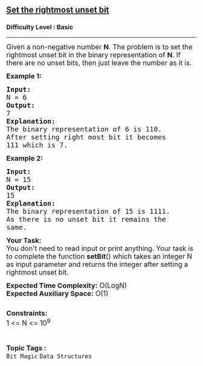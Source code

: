 <h2><a href="https://practice.geeksforgeeks.org/problems/set-the-rightmost-unset-bit4436/1?utm_source=gfg&utm_medium=article&utm_campaign=bottom_sticky_on_article">Set the rightmost unset bit</a></h2><h3>Difficulty Level : Basic</h3><hr><div class="problems_problem_content__Xm_eO"><p><span style="font-size:18px">Given a non-negative number <strong>N</strong>. The problem is to set the rightmost unset bit in the binary representation of <strong>N</strong>. If there are no unset bits, then just leave the number as it is.</span></p>

<p><strong><span style="font-size:18px">Example 1:</span></strong></p>

<pre><span style="font-size:18px"><strong>Input:</strong>
N = 6</span>
<span style="font-size:18px"><strong>Output:</strong>
7</span>
<span style="font-size:18px"><strong>Explanation:</strong>
The binary representation of 6 is 110.
After setting right most bit it becomes
111 which is 7.</span></pre>

<p><strong><span style="font-size:18px">Example 2:</span></strong></p>

<pre><span style="font-size:18px"><strong>Input:</strong>
N = 15</span>
<span style="font-size:18px"><strong>Output:</strong>
15</span>
<span style="font-size:18px"><strong>Explanation:</strong>
The binary representation of 15 is 1111.
As there is no unset bit it remains the
same.</span></pre>

<p><span style="font-size:18px"><strong>Your Task:&nbsp;</strong>&nbsp;<br>
You don't need to read input or print anything. Your task is to complete the function <strong>setBit</strong>()&nbsp;which takes an integer N as input parameter&nbsp;and returns the integer after setting a rightmost unset bit.</span></p>

<p><span style="font-size:18px"><strong>Expected Time Complexity:</strong>&nbsp;O(LogN)<br>
<strong>Expected Auxiliary Space:</strong>&nbsp;O(1)</span></p>

<p><br>
<span style="font-size:18px"><strong>Constraints:</strong><br>
1 &lt;= N &lt;= 10<sup>9</sup></span></p>
</div><br><p><span style=font-size:18px><strong>Topic Tags : </strong><br><code>Bit Magic</code>&nbsp;<code>Data Structures</code>&nbsp;
